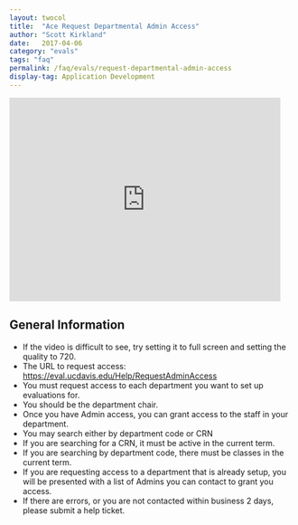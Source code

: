 ```yaml
---
layout: twocol
title:  "Ace Request Departmental Admin Access"
author: "Scott Kirkland"
date:   2017-04-06
category: "evals"
tags: "faq"
permalink: /faq/evals/request-departmental-admin-access
display-tag: Application Development
---
```


<iframe width="480" height="360" src="https://www.youtube.com/embed/0hVS_zRYcPQ" frameborder="0"> </iframe>

## General Information

- If the video is difficult to see, try setting it to full screen and setting the quality to 720.
- The URL to request access: https://eval.ucdavis.edu/Help/RequestAdminAccess
- You must request access to each department you want to set up evaluations for.
- You should be the department chair.
- Once you have Admin access, you can grant access to the staff in your department.
- You may search either by department code or CRN
- If you are searching for a CRN, it must be active in the current term.
- If you are searching by department code, there must be classes in the current term.
- If you are requesting access to a department that is already setup, you will be presented with a list of Admins you can contact to grant you access.
- If there are errors, or you are not contacted within business 2 days, please submit a help ticket.
